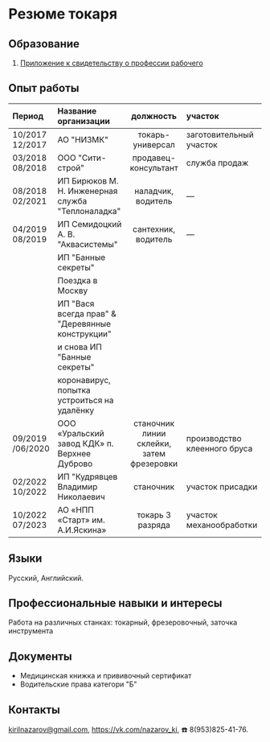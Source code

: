# Резюме токаря
## Образование
<!--1.[Свидетельство о професси рабочего]()-->
1. [Приложение к свидетельству о профессии рабочего](assets/turner.jpg)

## Опыт работы

|Период       | Название организации | должность | участок |
|:------------|:---------------------|:---------:|:-------------------------|
|10/2017<br>12/2017|АО "НИЗМК"|токарь-универсал|заготовительный участок|
|03/2018<br>08/2018|ООО "Сити-строй"|продавец-консультант|служба продаж|
|08/2018<br>02/2021|ИП Бирюков М. Н. Инженерная служба "Теплоналадка"|наладчик, водитель| — |
|04/2019<br>08/2019|ИП Семидоцкий А. В. "Аквасистемы"|сантехник, водитель| — |
||ИП "Банные секреты"|||
||Поездка в Москву|||
||ИП "Вася всегда прав" & "Деревянные конструкции"
||и снова ИП "Банные секреты"|||
||коронавирус, попытка устроиться на удалёнку
|09/2019<br>/06/2020|ООО «Уральский завод КДК» п. Верхнее Дуброво|станочник линии склейки, затем фрезеровки|производство клеенного бруса|
|02/2022<br>10/2022|ИП "Кудрявцев Владимир Николаевич|станочник|участок присадки|
|10/2022<br>07/2023|АО «НПП «Старт» им. А.И.Яскина»|токарь 3 разряда|участок механообработки|

## Языки 
Русский, Английский. 

## Профессиональные навыки и интересы
Работа на различных станках: токарный, фрезеровочный,  заточка инструмента

## Документы
- Медицинская книжка и прививочный сертификат
- Водительские права категори "Б"

## Контакты 
kirilnazarov@gmail.com, 
https://vk.com/nazarov_ki, 
☎️ 8(953)825-41-76.